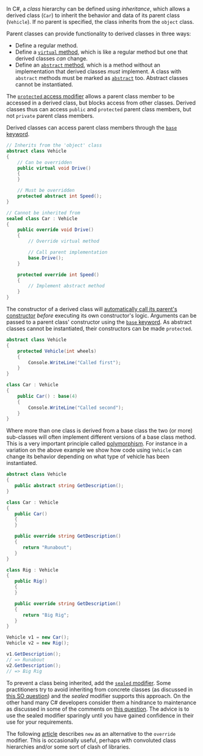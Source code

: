 In C#, a _class_ hierarchy can be defined using _inheritance_, which allows a derived class (`Car`) to inherit the behavior and data of its parent class (`Vehicle`). If no parent is specified, the class inherits from the `object` class.

Parent classes can provide functionality to derived classes in three ways:

- Define a regular method.
- Define a [`virtual` method][virtual-keyword], which is like a regular method but one that derived classes _can_ change.
- Define an [`abstract` method][abstract-keyword], which is a method without an implementation that derived classes _must_ implement. A class with `abstract` methods must be marked as [`abstract`][abstract-classes] too. Abstract classes cannot be instantiated.

The [`protected` access modifier][protected-keyword] allows a parent class member to be accessed in a derived class, but blocks access from other classes. Derived classes thus can access `public` and `protected` parent class members, but not `private` parent class members.

Derived classes can access parent class members through the [`base` keyword][base-keyword].

```csharp
// Inherits from the 'object' class
abstract class Vehicle
{
    // Can be overridden
    public virtual void Drive()
    {
    }

    // Must be overridden
    protected abstract int Speed();
}

// Cannot be inherited from
sealed class Car : Vehicle
{
    public override void Drive()
    {
        // Override virtual method

        // Call parent implementation
        base.Drive();
    }

    protected override int Speed()
    {
        // Implement abstract method
    }
}
```

The constructor of a derived class will [automatically call its parent's constructor][constructors] _before_ executing its own constructor's logic. Arguments can be passed to a parent class' constructor using the [`base` keyword][base-keyword-constructor]. As abstract classes cannot be instantiated, their constructors can be made `protected`.

```csharp
abstract class Vehicle
{
    protected Vehicle(int wheels)
    {
        Console.WriteLine("Called first");
    }
}

class Car : Vehicle
{
    public Car() : base(4)
    {
        Console.WriteLine("Called second");
    }
}
```

Where more than one class is derived from a base class the two (or more) sub-classes will often implement different versions of a base class method. This is a very important principle called [polymorphism][polymorphism]. For instance in a variation on the above example we show how code using `Vehicle` can change its behavior depending on what type of vehicle has been instantiated.

```csharp
abstract class Vehicle
{
   public abstract string GetDescription();
}

class Car : Vehicle
{
   public Car()
   {
   }

   public override string GetDescription()
   {
      return "Runabout";
   }
}

class Rig : Vehicle
{
   public Rig()
   {
   }

   public override string GetDescription()
   {
      return "Big Rig";
   }
}

Vehicle v1 = new Car();
Vehicle v2 = new Rig();

v1.GetDescription();
// => Runabout
v2.GetDescription();
// => Big Rig
```

To prevent a class being inherited, add the [`sealed` modifier][sealed-classes].
Some practitioners try to avoid inheriting from concrete classes (as discussed in [this SO question][pro-sealed]) and the _sealed_ modifier supports this approach. On the other hand many C# developers consider them a hindrance to maintenance as discussed in some of the comments on [this question][anti-sealed]. The advice is to use the sealed modifier sparingly until you have gained confidence in their use for your requirements.

The following [article][new-vs-override] describes `new` as an alternative to the `override` modifier. This is occasionally useful, perhaps with convoluted class hierarchies and/or some sort of clash of libraries.

[abstract-keyword]: https://docs.microsoft.com/en-us/dotnet/csharp/language-reference/keywords/abstract
[virtual-keyword]: https://docs.microsoft.com/en-us/dotnet/csharp/language-reference/keywords/virtual
[override-keyword]: https://docs.microsoft.com/en-us/dotnet/csharp/language-reference/keywords/override
[base-keyword]: https://docs.microsoft.com/en-us/dotnet/csharp/language-reference/keywords/base
[base-keyword-constructor]: https://docs.microsoft.com/en-us/dotnet/csharp/language-reference/keywords/base#example-1
[protected-keyword]: https://docs.microsoft.com/en-us/dotnet/csharp/language-reference/keywords/protected
[sealed-keyword]: https://docs.microsoft.com/en-us/dotnet/csharp/language-reference/keywords/sealed
[constructors]: https://docs.microsoft.com/en-us/dotnet/csharp/programming-guide/classes-and-structs/using-constructors
[abstract-classes]: https://docs.microsoft.com/en-us/dotnet/csharp/programming-guide/classes-and-structs/abstract-and-sealed-classes-and-class-members#abstract-classes-and-class-members
[sealed-classes]: https://docs.microsoft.com/en-us/dotnet/csharp/programming-guide/classes-and-structs/abstract-and-sealed-classes-and-class-members#sealed-classes-and-class-members
[pro-sealed]: https://stackoverflow.com/questions/16724946/why-derive-from-a-concrete-class-is-a-poor-design
[anti-sealed]: https://stackoverflow.com/questions/7777611/when-and-why-would-you-seal-a-class
[new-vs-override]: https://docs.microsoft.com/en-us/dotnet/csharp/programming-guide/classes-and-structs/knowing-when-to-use-override-and-new-keywords
[polymorphism]: https://docs.microsoft.com/en-us/dotnet/csharp/programming-guide/classes-and-structs/polymorphism
